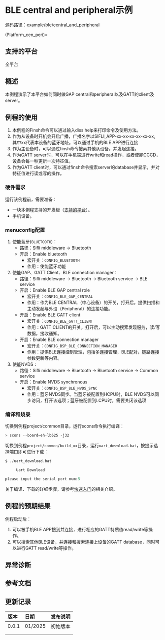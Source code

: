 # BLE central and peripheral示例

源码路径：example/ble/central_and_peripheral

(Platform_cen_peri)=
## 支持的平台
<!-- 支持哪些板子和芯片平台 -->
全平台

## 概述
<!-- 例程简介 -->
本例程演示了本平台如何同时做GAP central和peripheral以及GATT的client及server。


## 例程的使用
<!-- 说明如何使用例程，比如连接哪些硬件管脚观察波形，编译和烧写可以引用相关文档。
对于rt_device的例程，还需要把本例程用到的配置开关列出来，比如PWM例程用到了PWM1，需要在onchip菜单里使能PWM1 -->
1. 本例程的Finsh命令可以通过输入diss help来打印命令及使用方法。
2. 作为从设备时开机会开启广播，广播名字以SIFLI_APP-xx-xx-xx-xx-xx-xx, 其中xx代表本设备的蓝牙地址。可以通过手机的BLE APP进行连接
3. 作为主设备时，可以通过finsh命令搜索其他从设备，并发起连接。
4. 作为GATT server时，可以在手机端进行write和read操作，或者使能CCCD，设备会每一秒更新一次特征值。
5. 作为GATT client时，可以通过finsh命令搜索server的database并显示，并对特征值进行读或写的操作。


### 硬件需求
运行该例程前，需要准备：
+ 一块本例程支持的开发板（[支持的平台](#Platform_cen_peri)）。
+ 手机设备。

### menuconfig配置
1. 使能蓝牙(`BLUETOOTH`)：
    - 路径：Sifli middleware → Bluetooth
    - 开启：Enable bluetooth
        - 宏开关：`CONFIG_BLUETOOTH`
        - 作用：使能蓝牙功能
2. 使能GAP、GATT Client、BLE connection manager：
    - 路径：Sifli middleware → Bluetooth → Bluetooth service → BLE service
    - 开启：Enable BLE GAP central role
        - 宏开关：`CONFIG_BLE_GAP_CENTRAL`
        - 作用：作为BLE CENTRAL（中心设备）的开关，打开后，提供扫描和主动发起与外设（Peripheral）的连接功能。
    - 开启：Enable BLE GATT client
        - 宏开关：`CONFIG_BLE_GATT_CLIENT`
        - 作用：GATT CLIENT的开关，打开后，可以主动搜索发现服务，读/写数据，接收通知。
    - 开启：Enable BLE connection manager
        - 宏开关：`CONFIG_BSP_BLE_CONNECTION_MANAGER`
        - 作用：提供BLE连接控制管理，包括多连接管理，BLE配对，链路连接参数更新等内容。
3. 使能NVDS：
    - 路径：Sifli middleware → Bluetooth → Bluetooth service → Common service
    - 开启：Enable NVDS synchronous
        - 宏开关：`CONFIG_BSP_BLE_NVDS_SYNC`
        - 作用：蓝牙NVDS同步。当蓝牙被配置到HCPU时，BLE NVDS可以同步访问，打开该选项；蓝牙被配置到LCPU时，需要关闭该选项

### 编译和烧录
切换到例程project/common目录，运行scons命令执行编译：
```c
> scons --board=eh-lb525 -j32
```
切换到例程`project/common/build_xx`目录，运行`uart_download.bat`，按提示选择端口即可进行下载：
```c
$ ./uart_download.bat

     Uart Download

please input the serial port num:5
```
关于编译、下载的详细步骤，请参考[快速入门](/quickstart/get-started.md)的相关介绍。

## 例程的预期结果
<!-- 说明例程运行结果，比如哪几个灯会亮，会打印哪些log，以便用户判断例程是否正常运行，运行结果可以结合代码分步骤说明 -->
例程启动后：
1. 可以被手机BLE APP搜到并连接，进行相应的GATT特质值read/write等操作。
2. 可以搜索其他BLE设备，并连接和搜索连接上设备的GATT database，同时可以进行GATT read/write等操作。

## 异常诊断


## 参考文档
<!-- 对于rt_device的示例，rt-thread官网文档提供的较详细说明，可以在这里添加网页链接，例如，参考RT-Thread的[RTC文档](https://www.rt-thread.org/document/site/#/rt-thread-version/rt-thread-standard/programming-manual/device/rtc/rtc) -->

## 更新记录
|版本 |日期   |发布说明 |
|:---|:---|:---|
|0.0.1 |01/2025 |初始版本 |
| | | |
| | | |
